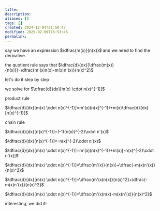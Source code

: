 ```yaml
---
title: 
description: 
aliases: []
tags: []
created: 2024-12-04T21:50:47
modified: 2025-02-09T15:53:45
permalink:
---
```


say we have an expression $\dfrac{m(x)}{n(x)}$ and we need to find the derivative.

the quotient rule says that $\dfrac{d}{dx}[\dfrac{m(x)}{n(x)}]=\dfrac{m'(x)n(x)-m(x)n'(x)}{n(x)^2}$

let's do it step by step

we solve for $\dfrac{d}{dx}[m(x) \cdot n(x)^{-1}]$

product rule

$\dfrac{d}{dx}[m(x) \cdot n(x)^{-1}]=m'(x)(n(x)^{-1})+m(x)\dfrac{d}{dx}[n(x)^{-1}]$

chain rule

$\dfrac{d}{dx}[n(x)^{-1}]=(-1)(n(x))^{-2}\cdot n'(x)$

$\dfrac{d}{dx}[n(x)^{-1}]=-n(x)^{-2}\cdot n'(x)$

$\dfrac{d}{dx}[m(x) \cdot n(x)^{-1}]=m'(x)(n(x)^{-1})+m(x)[-n(x)^{-2}\cdot n'(x)]$

$\dfrac{d}{dx}[m(x) \cdot n(x)^{-1}]=\dfrac{m'(x)}{n(x)}+\dfrac{-m(x)n'(x)}{n(x)^2}$

$\dfrac{d}{dx}[m(x) \cdot n(x)^{-1}]=\dfrac{m'(x)n(x)}{n(x)^2}+\dfrac{-m(x)n'(x)}{n(x)^2}$

$\dfrac{d}{dx}[m(x) \cdot n(x)^{-1}]=\dfrac{m'(x)n(x)-m(x)n'(x)}{n(x)^2}$

interesting, we did it!
